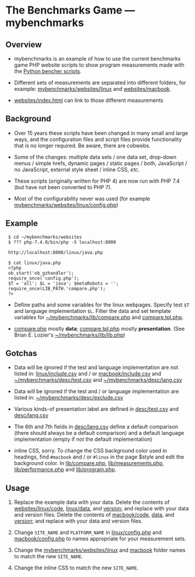 The Benchmarks Game — mybenchmarks
==================================

Overview
--------
* mybenchmarks is an example of how to use the current benchmarks game PHP website scripts to show program measurements made with the [Python bencher scripts](../bencher).

* Different sets of measurements are separated into different folders, for example: [mybenchmarks/websites/linux](websites/linux) and [websites/macbook](websites/macbook).

* [websites/index.html](websites/index.html) can link to those different measurements
   
Background
----------
* Over 15 years these scripts have been changed in many small and large ways, and the configuration files and script files provide functionality that is no longer required. Be aware, there are cobwebs.

* Some of the changes: multiple data sets / one data set,  drop-down menus / simple hrefs, dynamic pages / static pages / both, JavaScript / no JavaScript, external style sheet / inline CSS, *etc*.

* These scripts (originally written for PHP 4) are now run with PHP 7.4 (but have not been converted to PHP 7).

* Most of the configurability never was used (for example [mybenchmarks/websites/linux/config.php](websites/linux/config.php)) 

Example
-------
```
 $ cd ~/mybenchmarks/websites
 $ ??? php-7.4.0/bin/php -S localhost:8000

 http://localhost:8000/linux/java.php

 $ cat linux/java.php
 <?php
 ob_start('ob_gzhandler');
 require_once('config.php');
 $T = 'all'; $L = 'java'; $metaRobots = '';
 require_once(LIB_PATH.'compare.php');
 ?>
```

* Define paths and some variables for the linux webpages. Specify test `$T` and language implementation `$L`. Filter the data and set template variables for [~/mybenchmarks/lib/compare.php](lib/compare.php) and [compare.tpl.php](lib/compare.tpl.php).

* [compare.php](lib/compare.php) mostly **data**; [compare.tpl.php](lib/compare.tpl.php) mostly **presentation**. (See Brian E. Lozier's [~/mybenchmarks/lib/lib.php](lib/lib.php))


Gotchas
-------
* Data will be ignored if the test and language implementation are not listed in: [linux/include.csv](websites/linux/include.csv) and / or [macbook/include.csv](websites/macbook/include.csv) and [~/mybenchmarks/desc/test.csv](desc/test.csv) and [~/mybenchmarks/desc/lang.csv](desc/lang.csv)
       
* Data will be ignored if the test and / or language implementation are listed in: [~/mybenchmarks/desc/exclude.csv](desc/exclude.csv)

* Various kinds-of presentation label are defined in [desc/test.csv](desc/test.csv) and [desc/lang.csv](desc/lang.csv)

* The 6th and 7th fields in [desc/lang.csv](desc/lang.csv) define a default comparison (there should always be a default comparison) and a default  language implementation (empty if not the default implementation)

* inline CSS, sorry. To change the CSS background color used in headings, find `#macbook` and / or `#linux` in the page $style and edit the background color. In [lib/compare.php](lib/compare.php), [lib/measurements.php](lib/measurements.php), [lib/performance.php](lib/performance.php) and [lib/program.php](lib/program.php).

Usage
-----
1. Replace the example data with your data. Delete the contents of [websites/linux/code](websites/linux/code), [linux/data](websites/linux/data), and [version](websites/linux/version); and replace with your data and version files. Delete the contents of [macbook/code](websites/macbook/code), [data](websites/macbook/data), and [version](websites/macbook/version); and replace with your data and version files.

1. Change `SITE_NAME` and `PLATFORM_NAME` in [linux/config.php](websites/linux/config.php) and [macbook/config.php](websites/macbook/config.php) to names appropriate for your measurement sets.

1. Change the [mybenchmarks/websites/linux](websites/linux) and [macbook](websites/macbook) folder names to match the new `SITE_NAME`.

1. Change the inline CSS to match the new `SITE_NAME`.






